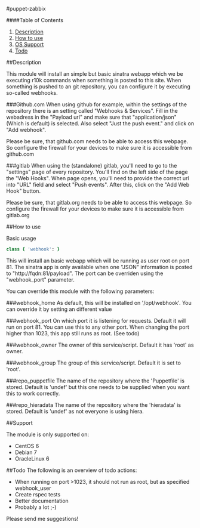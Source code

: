 #puppet-zabbix

####Table of Contents

1. [Description](#description)
2. [How to use](#how-to-use)
3. [OS Support](#support)
4. [Todo](#todo)


##Description

This module will install an simple but basic sinatra webapp which we be executing r10k commands when something is posted to this site. When something is pushed to an git repository, you can configure it by executing so-called webhooks. 

###Github.com
When using github for example, within the settings of the repository there is an setting called "Webhooks & Services". Fill in the webadress in the "Payload url" and make sure that "application/json" (Which is default) is selected. Also select "Just the push event." and click on "Add webhook".

Please be sure, that github.com needs to be able to access this webpage. So configure the firewall for your devices to make sure it is accessible from github.com

###gitlab
When using the (standalone) gitlab, you'll need to go to the "settings" page of every repository. You'll find on the left side of the page the "Web Hooks". When page opens, you'll need to provide the correct url into "URL" field and select "Push events". After this, click on the "Add Web Hook" button.

Please be sure, that gitlab.org needs to be able to access this webpage. So configure the firewall for your devices to make sure it is accessible from gitlab.org

##How to use

Basic usage

```ruby
class { 'webhook': }
```

This will install an basic webapp which will be running as user root on port 81. The sinatra app is only available when one "JSON" information is posted to "http://fqdn:81/payload". The port can be overriden using the "webhook_port" parameter.


You can override this module with the following parameters:

###webhook_home
As default, this will be installed on '/opt/webhook'. You can override it by setting an different value

###webhook_port
On which port it is listening for requests. Default it will run on port 81. You can use this to any other port.
When changing the port higher than 1023, this app still runs as root. (See todo)

###webhook_owner
The owner of this service/script. Default it has 'root' as owner. 

###webhook_group
The group of this service/script. Default it is set to 'root'.

###repo_puppetfile
The name of the repository where the 'Puppetfile' is stored.
Default is 'undef' but this one needs to be supplied when you want this to work correctly.

###repo_hieradata
The name of the repository where the 'hieradata' is stored.
Default is 'undef' as not everyone is using hiera.


##Support

The module is only supported on:

  - CentOS 6
  - Debian 7
  - OracleLinux 6


##Todo
The following is an overview of todo actions:

  - When running on port >1023, it should not run as root, but as specified webhook_user
  - Create rspec tests
  - Better documentation
  - Probably a lot ;-)

Please send me suggestions!


